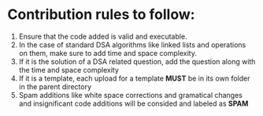 # Contribution rules to follow:

1. Ensure that the code added is valid and executable.
2. In the case of standard DSA algorithms like linked lists and operations on them, make sure to add time and space complexity.
3. If it is the solution of a DSA related question, add the question along with the time and space complexity
4. If it is a template, each upload for a template **MUST** be in its own folder in the parent directory
5. Spam additions like white space corrections and gramatical changes and insignificant code additions will be consided and labeled as **SPAM**
